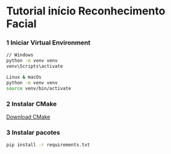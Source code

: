# Tutorial início Reconhecimento Facial

### 1 Iniciar Virtual Environment

```bash
// Windows
python -m venv venv
venv\Scripts\activate

Linux & macOs
python -m venv venv
source venv/bin/activate
```

### 2 Instalar CMake
[Download CMake](https://cmake.org/download/)

### 3 Instalar pacotes

```bash
pip install -r requirements.txt
```
